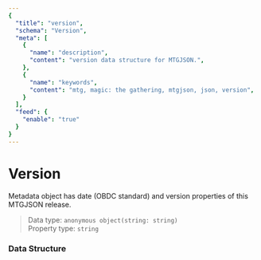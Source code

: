 ```yaml
---
{
  "title": "version",
  "schema": "Version",
  "meta": [
    {
      "name": "description",
      "content": "version data structure for MTGJSON.",
    },
    {
      "name": "keywords",
      "content": "mtg, magic: the gathering, mtgjson, json, version",
    }
  ],
  "feed": {
    "enable": "true"
  }
}
---
```


# Version

Metadata object has date (OBDC standard) and version properties of this MTGJSON release.

> Data type: `anonymous object(string: string)`  
> Property type: `string`  

### Data Structure

<GenerateTable/>